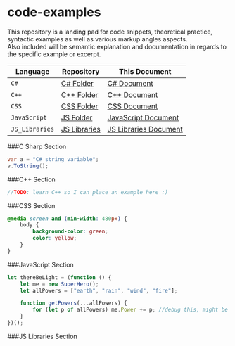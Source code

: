 # code-examples
This repository is a landing pad for code snippets, theoretical practice, 
syntactic examples as well as various markup angles aspects.  
Also included will be semantic explanation and documentation in regards to the specific example or excerpt.

| Language      | Repository                                                                                        | This Document                                 |
|---------------|---------------------------------------------------------------------------------------------------|-----------------------------------------------|
|`C#`           | [C# Folder](https://github.com/Chef-Code/code-examples/tree/master/code-examples/C%23)            | [C# Document](./#c-sharp-section)                     |
|`C++`          | [C++ Folder](https://github.com/Chef-Code/code-examples/tree/master/code-examples/C%2B%2B)        | [C++ Document](./#c-section)                   |
|`CSS`          | [CSS Folder](https://github.com/Chef-Code/code-examples/tree/master/code-examples/CSS)            | [CSS Document](./#css-section)                   |
|`JavaScript`   | [JS Folder](https://github.com/Chef-Code/code-examples/tree/master/code-examples/JavaScript)      | [JavaScript Document](./#javascript-section)     |
|`JS_Libraries` | [JS Libraries](https://github.com/Chef-Code/code-examples/tree/master/code-examples/JS_Libraries) | [JS Libraries Document](./#js-libraries-section) |

###C Sharp Section
```csharp
var a = "C# string variable";
v.ToString();
```

###C++ Section
```c
//TODO: learn C++ so I can place an example here :)
```
###CSS Section
```css
@media screen and (min-width: 480px) {
    body {
        background-color: green;
        color: yellow;
    }
}
```
###JavaScript Section
```javascript
let thereBeLight = (function () {
    let me = new SuperHero();
    let allPowers = ["earth", "rain", "wind", "fire"];

    function getPowers(...allPowers) {
        for (let p of allPowers) me.Power += p; //debug this, might be out of scope
    }
})();
```
###JS Libraries Section

